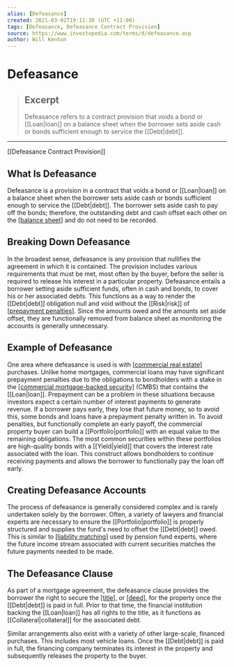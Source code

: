 ```yaml
---
alias: [Defeasance]
created: 2021-03-02T19:11:30 (UTC +11:00)
tags: [Defeasance, Defeasance Contract Provision]
source: https://www.investopedia.com/terms/d/defeasance.asp
author: Will Kenton
---
```


# Defeasance

> ## Excerpt
> Defeasance refers to a contract provision that voids a bond or [[Loan|loan]] on a balance sheet when the borrower sets aside cash or bonds sufficient enough to service the [[Debt|debt]].

---

[[Defeasance Contract Provision]]
## What Is Defeasance

Defeasance is a provision in a contract that voids a bond or [[Loan|loan]] on a balance sheet when the borrower sets aside cash or bonds sufficient enough to service the [[Debt|debt]]. The borrower sets aside cash to pay off the bonds; therefore, the outstanding debt and cash offset each other on the [[balance sheet]](https://www.investopedia.com/terms/b/balancesheet.asp) and do not need to be recorded.

## Breaking Down Defeasance

In the broadest sense, defeasance is any provision that nullifies the agreement in which it is contained. The provision includes various requirements that must be met, most often by the buyer, before the seller is required to release his interest in a particular property. Defeasance entails a borrower setting aside sufficient funds, often in cash and bonds, to cover his or her associated debts. This functions as a way to render the [[Debt|debt]] obligation null and void without the [[Risk|risk]] of [[prepayment penalties]](https://www.investopedia.com/terms/p/prepaymentpenalty.asp). Since the amounts owed and the amounts set aside offset, they are functionally removed from balance sheet as monitoring the accounts is generally unnecessary.

## Example of Defeasance

One area where defeasance is used is with [[commercial real estate]](https://www.investopedia.com/terms/c/commercialrealestate.asp) purchases. Unlike home mortgages, commercial loans may have significant prepayment penalties due to the obligations to bondholders with a stake in the [[commercial mortgage-backed security]](https://www.investopedia.com/terms/c/cmbs.asp) (CMBS) that contains the [[Loan|loan]]. Prepayment can be a problem in these situations because investors expect a certain number of interest payments to generate revenue. If a borrower pays early, they lose that future money, so to avoid this, some bonds and loans have a prepayment penalty written in. To avoid penalties, but functionally complete an early payoff, the commercial property buyer can build a [[Portfolio|portfolio]] with an equal value to the remaining obligations. The most common securities within these portfolios are high-quality bonds with a [[Yield|yield]] that covers the interest rate associated with the loan. This construct allows bondholders to continue receiving payments and allows the borrower to functionally pay the loan off early.

## Creating Defeasance Accounts

The process of defeasance is generally considered complex and is rarely undertaken solely by the borrower. Often, a variety of lawyers and financial experts are necessary to ensure the [[Portfolio|portfolio]] is properly structured and supplies the fund's need to offset the [[Debt|debt]] owed. This is similar to [[liability matching]](https://www.investopedia.com/terms/l/liabilitymatching.asp) used by pension fund experts, where the future income stream associated with current securities matches the future payments needed to be made.

## The Defeasance Clause

As part of a mortgage agreement, the defeasance clause provides the borrower the right to secure the [[title]](https://www.investopedia.com/terms/t/title.asp), or [[deed]](https://www.investopedia.com/terms/d/deed.asp), for the property once the [[Debt|debt]] is paid in full. Prior to that time, the financial institution backing the [[Loan|loan]] has all rights to the title, as it functions as [[Collateral|collateral]] for the associated debt.

Similar arrangements also exist with a variety of other large-scale, financed purchases. This includes most vehicle loans. Once the [[Debt|debt]] is paid in full, the financing company terminates its interest in the property and subsequently releases the property to the buyer.

